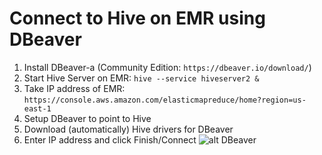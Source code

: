 # Connect to Hive on EMR using DBeaver

1. Install DBeaver-a (Community Edition: `https://dbeaver.io/download/`)
2. Start Hive Server on EMR: `hive --service hiveserver2 &`
3. Take IP address of EMR: `https://console.aws.amazon.com/elasticmapreduce/home?region=us-east-1`
4. Setup DBeaver to point to Hive
5. Download (automatically) Hive drivers for DBeaver 
6. Enter IP address and click Finish/Connect
![alt DBeaver](https://github.com/data-bar/aws/blob/master/hive/dbeaver_files/image.png)
